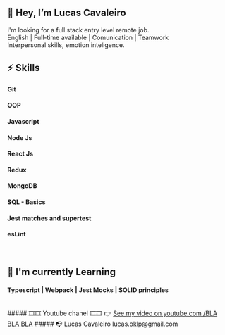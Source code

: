 
## 👋 Hey, I’m Lucas Cavaleiro

 I'm looking for a  full stack entry level  remote job.<br />
 English | Full-time available | Comunication | Teamwork <br />
 Interpersonal skills, emotion inteligence.<br />

 
 
##  ⚡ Skills 
#### Git
#### OOP 
#### Javascript
#### Node Js 
#### React Js
#### Redux
#### MongoDB
#### SQL - Basics
#### Jest matches and supertest
#### esLint
 <br>

##  🌱 I'm currently Learning

####   Typescript   |   Webpack   |   Jest Mocks   |   SOLID principles
         
<br>
##### 🎞️🎞️ Youtube chanel 🎞️🎞️  👉 <a href="https://www.youtube.com/watch?v=e_UX89TAR1Y&t=51s" target="_blank">See my video on youtube.com /BLA BLA BLA</a>
##### 📭  Lucas Cavaleiro lucas.oklp@gmail.com

